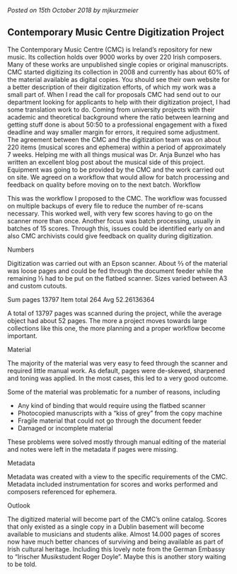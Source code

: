 *Posted on 15th October 2018 by mjkurzmeier*
## Contemporary Music Centre Digitization Project

 

The Contemporary Music Centre (CMC) is Ireland’s repository for new music. Its collection holds over 9000 works by over 220 Irish composers. Many of these works are unpublished single copies or original manuscripts. CMC started digitizing its collection in 2008 and currently has about 60% of the material available as digital copies. You should see their own website for a better description of their digitization efforts, of which my work was a small part of. When I read the call for proposals CMC had send out to our department looking for applicants to help with their digitization project, I had some translation work to do. Coming from university projects with their academic and theoretical background where the ratio between learning and getting stuff done is about 50:50 to a professional engagement with a fixed deadline and way smaller margin for errors, it required some adjustment. The agreement between the CMC and the digitization team was on about 220 items (musical scores and ephemera) within a period of approximately 7 weeks. Helping me with all things musical was Dr. Anja Bunzel who has written an excellent blog post about the musical side of this project. Equipment was going to be provided by the CMC and the work carried out on site. We agreed on a workflow that would allow for batch processing and feedback on quality before moving on to the next batch.
Workflow

This was the workflow I proposed to the CMC. The workflow was focussed on multiple backups of every file to reduce the number of re-scans necessary. This worked well, with very few scores having to go on the scanner more than once. Another focus was batch processing, usually in batches of 15 scores. Through this, issues could be identified early on and also CMC archivists could give feedback on quality during digitization.

 
Numbers

Digitization was carried out with an Epson scanner. About ⅔ of the material was loose pages and could be fed through the document feeder while the remaining ⅓ had to be put on the flatbed scanner. Sizes varied between A3 and custom cutouts.

 
Sum pages 	13797
Item total 	264
Avg 	52.26136364

 

A total of 13797 pages was scanned during the project, while the average object had about 52 pages. The more a project moves towards large collections like this one, the more planning and a proper workflow become important.

Material

The majority of the material was very easy to feed through the scanner and required little manual work. As default, pages were de-skewed, sharpened and toning was applied. In the most cases, this led to a very good outcome.

Some of the material was problematic for a number of reasons, including

- Any kind of binding that would require using the flatbed scanner
- Photocopied manuscripts with a “kiss of grey” from the copy machine
- Fragile material that could not go through the document feeder
- Damaged or incomplete material

These problems were solved mostly through manual editing of the material and notes were left in the metadata if pages were missing.

 
Metadata

Metadata was created with a view to the specific requirements of the CMC. Metadata included instrumentation for scores and works performed and composers referenced for ephemera.

 
Outlook

The digitized material will become part of the CMC’s online catalog. Scores that only existed as a single copy in a Dublin basement will become available to musicians and students alike. Almost 14.000 pages of scores now have much better chances of surviving and being available as part of Irish cultural heritage. Including this lovely note from the German Embassy to “Irischer Musikstudent Roger Doyle”. Maybe this is another story waiting to be told.
